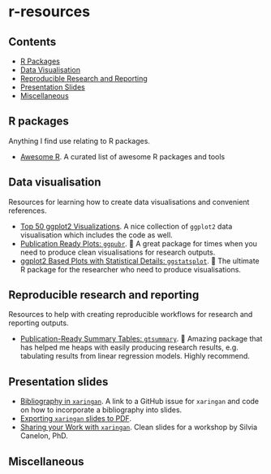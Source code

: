 # r-resources

## **Contents**

- [R Packages](#r-packages)
- [Data Visualisation](#data-visualisation)
- [Reproducible Research and Reporting](#reproducible-research-and-reporting)
- [Presentation Slides](#presentation-slides)
- [Miscellaneous](#miscellaneous)

## R packages

Anything I find use relating to R packages.

- [Awesome R](https://github.com/qinwf/awesome-R). A curated list of awesome R packages and tools

## Data visualisation

Resources for learning how to create data visualisations and convenient references.

- [Top 50 ggplot2 Visualizations](http://r-statistics.co/Top50-Ggplot2-Visualizations-MasterList-R-Code.html). A nice collection of `ggplot2` data visualisation which includes the code as well.
- [Publication Ready Plots: `ggpubr`](http://www.sthda.com/english/articles/24-ggpubr-publication-ready-plots/). :blue_heart: A great package for times when you need to produce clean visualisations for research outputs.
- [ggplot2 Based Plots with Statistical Details: `ggstatsplot`](https://indrajeetpatil.github.io/ggstatsplot/). :blue_heart: The ultimate R package for the researcher who need to produce visualisations.

## Reproducible research and reporting

Resources to help with creating reproducible workflows for research and reporting outputs.

- [Publication-Ready Summary Tables: `gtsummary`](http://www.danieldsjoberg.com/gtsummary/). :blue_heart: Amazing package that has helped me heaps with easily producing research results, e.g. tabulating results from linear regression models. Highly recommend.

## Presentation slides

- [Bibliography in `xaringan`](https://github.com/yihui/xaringan/issues/26). A link to a GitHub issue for `xaringan` and code on how to incorporate a bibliography into slides.
- [Exporting `xaringan` slides to PDF](https://github.com/yihui/xaringan/wiki/Export-Slides-to-PDF). 
- [Sharing your Work with `xaringan`](https://spcanelon.github.io/xaringan-basics-and-beyond/slides/day-01-basics.html#1). Clean slides for a workshop by Silvia Canelon, PhD.

## Miscellaneous

